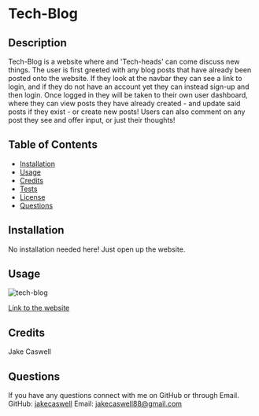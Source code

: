 # Tech-Blog

## Description
Tech-Blog is a website where and 'Tech-heads' can come discuss new things. The user is first greeted with any blog posts that have already been posted onto the website. If they look at the navbar they can see a link to login, and if they do not have an account yet they can instead sign-up and then login. Once logged in they will be taken to their own user dashboard, where they can view posts they have already created - and update said posts if they exist - or create new posts! Users can also comment on any post they see and offer input, or just their thoughts!

## Table of Contents
- [Installation](#installation)
- [Usage](#usage)
- [Credits](#credits)
- [Tests](#test)
- [License](#license)
- [Questions](#question)

## Installation
No installation needed here! Just open up the website.

## Usage
![tech-blog](https://user-images.githubusercontent.com/88010158/144160573-dc635721-18fa-4ba8-b1be-086bdf72fe19.png)

[Link to the website](https://pure-hollows-83264.herokuapp.com/)
## Credits
Jake Caswell

## Questions
If you have any questions connect with me on GitHub or through Email.
GitHub: [jakecaswell](https://github.com/jakecaswell)
Email: jakecaswell88@gmail.com

